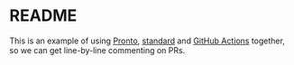 # README

This is an example of using [Pronto][1], [standard][2] and [GitHub Actions][3]
together, so we can get line-by-line commenting on PRs.

[1]: https://github.com/prontolabs/pronto
[2]: https://github.com/testdouble/standard
[3]: https://docs.github.com/en/actions
